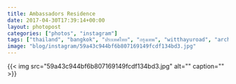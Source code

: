 ```yaml
---
title: Ambassadors Residence
date: 2017-04-30T17:39:14+00:00
layout: photopost
categories: ["photos", "instagram"]
tags: ["thailand", "bangkok", "ประเทศไทย", "กรุงเทพ", "witthayuroad", "architecture", "furnishings", "usambassador", "ambassadorsresidence", "latergram"]
image: "blog/instagram/59a43c944bf6b807169149fcdf134bd3.jpg"
---
```


{{< img src="59a43c944bf6b807169149fcdf134bd3.jpg" alt="" caption="" >}}




